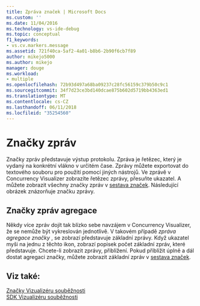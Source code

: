 ```yaml
---
title: Zpráva značek | Microsoft Docs
ms.custom: ''
ms.date: 11/04/2016
ms.technology: vs-ide-debug
ms.topic: conceptual
f1_keywords:
- vs.cv.markers.message
ms.assetid: 721f40ca-5af2-4a01-b8b6-2b90f6cb7f89
author: mikejo5000
ms.author: mikejo
manager: douge
ms.workload:
- multiple
ms.openlocfilehash: 72b93d497a68ba09237c28fc56159c379b50c9c1
ms.sourcegitcommit: 34f7d23ce3bd140dcae875b602d5719bb4363ed1
ms.translationtype: MT
ms.contentlocale: cs-CZ
ms.lasthandoff: 06/11/2018
ms.locfileid: "35254560"
---
```

# <a name="message-markers"></a>Značky zpráv
Značky zpráv představuje výstup protokolu. Zpráva je řetězec, který je vydaný na konkrétní vlákno v určitém čase. Zprávy můžete exportovat do textového souboru pro použití pomocí jiných nástrojů. Ve zprávě v Concurrency Visualizer zobrazíte řetězec zprávy, přesuňte ukazatel. A můžete zobrazit všechny značky zpráv v [sestava značek](../profiling/markers-report.md).  Následující obrázek znázorňuje značku zprávy.  
  
## <a name="message-aggregation-markers"></a>Značky zpráv agregace  
 Někdy více zpráv dojít tak blízko sebe navzájem v Concurrency Visualizer, že se nemůže být vykreslován jednotlivě. V takovém případě *zpráva agregace značky* , se zobrazí představuje základní zprávy. Když ukazatel myši na jednu z těchto ikon, zobrazí popisek počet základní zpráv, které představuje. Chcete-li zobrazit zprávy, přiblížení.  Pokud přiblížit úplně a dál dostat agregaci značky, můžete zobrazit základní zpráv v [sestava značek](../profiling/markers-report.md).  
  
## <a name="see-also"></a>Viz také:  
 [Značky Vizualizéru souběžnosti](../profiling/concurrency-visualizer-markers.md)   
 [SDK Vizualizéru souběžnosti](../profiling/concurrency-visualizer-sdk.md)